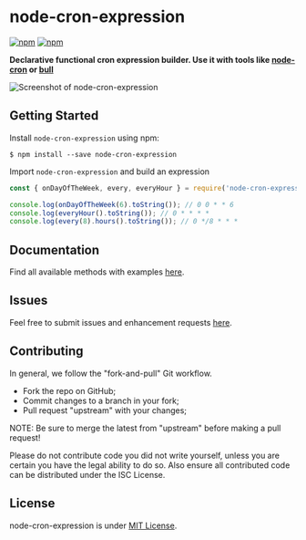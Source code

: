 # node-cron-expression

[![npm](https://img.shields.io/npm/l/node-cron-expression.svg)](https://github.com/merencia/node-cron-expression/blob/master/LICENSE.md)
[![npm](https://img.shields.io/npm/v/node-cron-expression.svg)](https://img.shields.io/npm/v/node-cron-expression.svg)

**Declarative functional cron expression builder. Use it with tools like [node-cron](https://github.com/node-cron/node-cron) or [bull](https://github.com/OptimalBits/bull)**

![Screenshot of node-cron-expression](https://raw.githubusercontent.com/kbariotis/node-cron-expression/main/SS.png)

## Getting Started

Install `node-cron-expression` using npm:

```console
$ npm install --save node-cron-expression
```

Import `node-cron-expression` and build an expression

```javascript
const { onDayOfTheWeek, every, everyHour } = require('node-cron-expression');

console.log(onDayOfTheWeek(6).toString()); // 0 0 * * 6
console.log(everyHour().toString()); // 0 * * * *
console.log(every(8).hours().toString()); // 0 */8 * * *
```

## Documentation

Find all available methods with examples [here](https://kbariotis.github.io/node-cron-expression).

## Issues

Feel free to submit issues and enhancement requests [here](https://github.com/kbariotis/node-cron-expression/issues).

## Contributing

In general, we follow the "fork-and-pull" Git workflow.

- Fork the repo on GitHub;
- Commit changes to a branch in your fork;
- Pull request "upstream" with your changes;

NOTE: Be sure to merge the latest from "upstream" before making a pull request!

Please do not contribute code you did not write yourself, unless you are certain you have the legal ability to do so. Also ensure all contributed code can be distributed under the ISC License.

## License

node-cron-expression is under [MIT License](./LICENSE).
